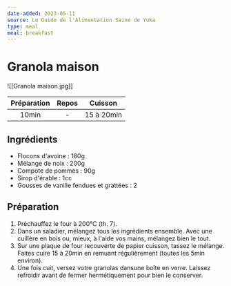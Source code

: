```yaml
---
date-added: 2023-05-11
source: Le Guide de l'Alimentation Saine de Yuka
type: meal
meal: breakfast
---
```


# Granola maison

![[Granola maison.jpg]]

| Préparation | Repos |  Cuisson   |
|:-----------:|:-----:|:----------:|
|    10min    |   -   | 15 à 20min |

## Ingrédients

- Flocons d'avoine : 180g
- Mélange de noix : 200g
- Compote de pommes : 90g
- Sirop d'érable : 1cc
- Gousses de vanille fendues et grattées : 2

## Préparation

1. Préchauffez le four à 200°C (th. 7).
2. Dans un saladier, mélangez tous les ingrédients ensemble. Avec une cuillère en bois ou, mieux, à l'aide vos mains, mélangez bien le tout.
3. Sur une plaque de four recouverte de papier cuisson, tassez le mélange. Faites cuire 15 à 20min en remuant régulièrement (toutes les 5min environ).
4. Une fois cuit, versez votre granolas dansune boîte en verre. Laissez refroidir avant de fermer hermétiquement pour bien le conserver.
